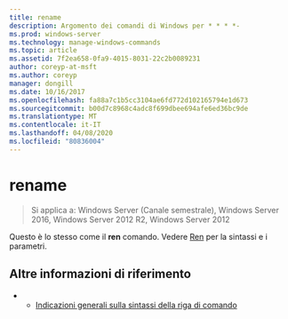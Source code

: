 ```yaml
---
title: rename
description: Argomento dei comandi di Windows per * * * *-
ms.prod: windows-server
ms.technology: manage-windows-commands
ms.topic: article
ms.assetid: 7f2ea658-0fa9-4015-8031-22c2b0089231
author: coreyp-at-msft
ms.author: coreyp
manager: dongill
ms.date: 10/16/2017
ms.openlocfilehash: fa88a7c1b5cc3104ae6fd772d102165794e1d673
ms.sourcegitcommit: b00d7c8968c4adc8f699dbee694afe6ed36bc9de
ms.translationtype: MT
ms.contentlocale: it-IT
ms.lasthandoff: 04/08/2020
ms.locfileid: "80836004"
---
```

# <a name="rename"></a>rename

>Si applica a: Windows Server (Canale semestrale), Windows Server 2016, Windows Server 2012 R2, Windows Server 2012

Questo è lo stesso come il **ren** comando.
Vedere [Ren](ren.md) per la sintassi e i parametri.
## <a name="additional-references"></a>Altre informazioni di riferimento
-   - [Indicazioni generali sulla sintassi della riga di comando](command-line-syntax-key.md)

